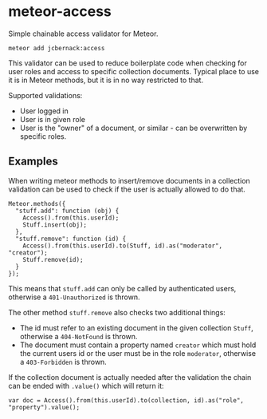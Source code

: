# meteor-access

Simple chainable access validator for Meteor.

    meteor add jcbernack:access

This validator can be used to reduce boilerplate code when checking for user roles and access to specific collection documents.
Typical place to use it is in Meteor methods, but it is in no way restricted to that.

Supported validations:

- User logged in
- User is in given role
- User is the "owner" of a document, or similar - can be overwritten by specific roles.

## Examples

When writing meteor methods to insert/remove documents in a collection validation can be used to check if the user is actually allowed to do that.

    Meteor.methods({
      "stuff.add": function (obj) {
        Access().from(this.userId);
        Stuff.insert(obj);
      },
      "stuff.remove": function (id) {
        Access().from(this.userId).to(Stuff, id).as("moderator", "creator");
        Stuff.remove(id);
      }
    });

This means that `stuff.add` can only be called by authenticated users, otherwise a `401-Unauthorized` is thrown.

The other method `stuff.remove` also checks two additional things:
- The id must refer to an existing document in the given collection `Stuff`, otherwise a `404-NotFound` is thrown.
- The document must contain a property named `creator` which must hold the current users id or the user must be in the role `moderator`,
otherwise a `403-Forbidden` is thrown.

If the collection document is actually needed after the validation the chain can be ended with `.value()` which will return it:

    var doc = Access().from(this.userId).to(collection, id).as("role", "property").value();
